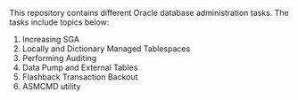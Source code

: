 This repository contains different Oracle database administration tasks. The tasks include topics below:
1) Increasing SGA
2) Locally and Dictionary Managed Tablespaces
3) Performing Auditing
4) Data Pump and External Tables
5) Flashback Transaction Backout
6) ASMCMD utility
